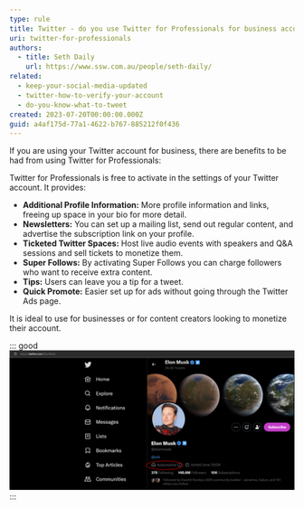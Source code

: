 ```yaml
---
type: rule
title: Twitter - do you use Twitter for Professionals for business accounts?
uri: twitter-for-professionals
authors:
  - title: Seth Daily
    url: https://www.ssw.com.au/people/seth-daily/
related:
  - keep-your-social-media-updated
  - twitter-how-to-verify-your-account
  - do-you-know-what-to-tweet
created: 2023-07-20T00:00:00.000Z
guid: a4af175d-77a1-4622-b767-885212f0f436
---
```


If you are using your Twitter account for business, there are benefits to be had from using Twitter for Professionals:

<!--endintro-->

Twitter for Professionals is free to activate in the settings of your Twitter account. It provides:

* **Additional Profile Information:** More profile information and links, freeing up space in your bio for more detail.
* **Newsletters:** You can set up a mailing list, send out regular content, and advertise the subscription link on your profile.
* **Ticketed Twitter Spaces:** Host live audio events with speakers and Q&A sessions and sell tickets to monetize them.
* **Super Follows:** By activating Super Follows you can charge followers who want to receive extra content.
* **Tips:** Users can leave you a tip for a tweet.
* **Quick Promote:** Easier set up for ads without going through the Twitter Ads page.

It is ideal to use for businesses or for content creators looking to monetize their account.

::: good
![Figure: Twitter for Professionals - new profile information](elon-twitter.png)
:::
